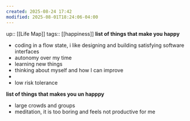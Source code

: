 ```yaml
---
created: 2025-08-24 17:42
modified: 2025-08-01T18:24:06-04:00
---
```

up:: [[Life Map]]
tags:: [[happiness]]
**list of things that make you happy**
- coding in a flow state, i like designing and building satisfying software interfaces
- autonomy over my time
- learning new things
- thinking about myself and how I can improve
- 
- low risk tolerance

**list of things that makes you un happpy**
- large crowds and groups
- meditation,  it is too boring and feels not productive for me